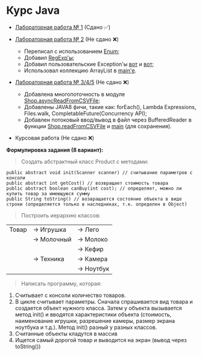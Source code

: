 # Курс Java

 - [Лабораторная работа № 1](https://github.com/alex-rudenkiy/javaLabs/tree/main/lab1)     (Сдано    ✅)
 - [Лабораторная работа № 2](https://github.com/alex-rudenkiy/javaLabs/tree/main/lab2)     (Не сдано ❌)
   * Переписал с использованием [Enum](https://github.com/alex-rudenkiy/javaLabs/blob/main/lab2/src/ru/bstu/vt/shop/Shop.java);
   * Добавил [RegExp'ы](https://github.com/alex-rudenkiy/javaLabs/blob/main/lab2/src/ru/bstu/vt/regxlib/RegxLib.java);
   * Добавил пользовательские Exception'ы [вот](https://github.com/alex-rudenkiy/javaLabs/blob/main/lab2/src/ru/bstu/vt/shop/product/RequiredParameterException.java) и [вот](https://github.com/alex-rudenkiy/javaLabs/blob/main/lab2/src/ru/bstu/vt/regxlib/ParseException.java);
   * Использовал коллекцию ArrayList<Product> в [main'е](https://github.com/alex-rudenkiy/javaLabs/blob/main/lab2/src/ru/bstu/vt/Lab2.java).
 - [Лабораторная работа № 3/4/5](https://github.com/alex-rudenkiy/javaLabs/tree/main/lab3) (Не сдано ❌)
   * Добавлена многопоточность в модуле [Shop.asyncReadFromCSVFile](https://github.com/alex-rudenkiy/javaLabs/blob/main/lab3/src/ru/bstu/vt/shop/Shop.java); 
   * Добавлены JAVA8 фичи, такие как: forEach(), Lambda Expressions, Files.walk, CompletableFuture(Concurrency API);
   * Добавлен потоковый ввод/вывод в файл через BufferedReader в функции [Shop.readFromCSVFile](https://github.com/alex-rudenkiy/javaLabs/blob/main/lab3/src/ru/bstu/vt/shop/Shop.java) и [main](https://github.com/alex-rudenkiy/javaLabs/blob/main/lab3/src/ru/bstu/vt/Lab3.java) (для сохранения).
 
 - Курсовая работа                                                                         (Не сдано ❌)

**Формулировка задания (8 вариант):**

> Создать абстрактный класс Product с методами:

    public abstract void init(Scanner scanner) // считывание параметров с консоли
    public abstract int getCost() // возвращает стоимость товара
    public abstract boolean canBuy(int cost); // определяет, можно ли купить товар за имеющуюся сумму
    public String toString() // возвращается состояние объекта в виде строки (определяется только в наследниках, т.к. определен в Object)

>Построить иерархию классов:

|  | | |
|--|--|--|
| Товар | → Игрушка  | → Лего |
|  | → Молочный | → Молоко |
|  | | → Кефир|
|  | → Техника | → Камера|
|  | | → Ноутбук|

> Написать программу, которая:
1) Считывает с консоли количество товаров.
2) В цикле считывает параметры. Сначала спрашивается вид товара и создается объект нужного класса. Затем у объекта вызывается метод init() и вводятся характеристики объекта (стоимость, наименование игрушки, разрешение камеры, размер экрана ноутбука и т.д.).
Метод init() разный у разных классов.
3) Считанные объекты кладутся в массив
4) Ищется самый дорогой товар и выводится на экран (вывод через toString())


